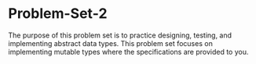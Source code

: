 # Problem-Set-2
The purpose of this problem set is to practice designing, testing, and implementing abstract data types. This problem set focuses on implementing mutable types where the specifications are provided to you.
